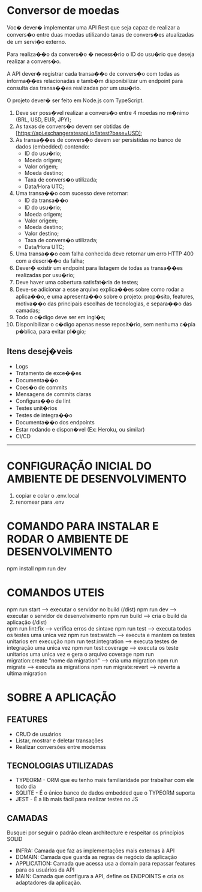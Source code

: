 # Conversor de moedas

Voc� dever� implementar uma API Rest que seja capaz de realizar a convers�o entre duas moedas
utilizando taxas de convers�es atualizadas de um servi�o externo.

Para realiza��o da convers�o � necess�rio o ID do usu�rio que deseja realizar a convers�o.

A API dever� registrar cada transa��o de convers�o com todas as informa��es relacionadas e tamb�m
disponibilizar um endpoint para consulta das transa��es realizadas por um usu�rio.

O projeto dever� ser feito em Node.js com TypeScript.

1. Deve ser poss�vel realizar a convers�o entre 4 moedas no m�nimo (BRL, USD, EUR, JPY);
1. As taxas de convers�o devem ser obtidas de [https://api.exchangeratesapi.io/latest?base=USD];
1. As transa��es de convers�o devem ser persistidas no banco de dados (embedded) contendo:
    * ID do usu�rio;
    * Moeda origem;
    * Valor origem;
    * Moeda destino;
    * Taxa de convers�o utilizada;
    * Data/Hora UTC;
1. Uma transa��o com sucesso deve retornar:
    * ID da transa��o
    * ID do usu�rio;
    * Moeda origem;
    * Valor origem;
    * Moeda destino;
    * Valor destino;
    * Taxa de convers�o utilizada;
    * Data/Hora UTC;
1. Uma transa��o com falha conhecida deve retornar um erro HTTP 400 com a descri��o da falha;
1. Dever� existir um endpoint para listagem de todas as transa��es realizadas por usu�rio;
1. Deve haver uma cobertura satisfat�ria de testes;
1. Deve-se adicionar a esse arquivo explica��es sobre como rodar a aplica��o, e uma apresenta��o sobre o
projeto: prop�sito, features, motiva��o das principais escolhas de tecnologias, e separa��o das camadas;
1. Todo o c�digo deve ser em ingl�s;
1. Disponibilizar o c�digo apenas nesse reposit�rio, sem nenhuma c�pia p�blica, para evitar pl�gio;

## Itens desej�veis
* Logs
* Tratamento de exce��es
* Documenta��o
* Coes�o de commits
* Mensagens de commits claras
* Configura��o de lint
* Testes unit�rios
* Testes de integra��o
* Documenta��o dos endpoints
* Estar rodando e dispon�vel (Ex: Heroku, ou similar)
* CI/CD


-------------------------------------------------------------------------------------------------

# CONFIGURAÇÃO INICIAL DO AMBIENTE DE DESENVOLVIMENTO

1) copiar e colar o .env.local
2) renomear para .env

# COMANDO PARA INSTALAR E RODAR O AMBIENTE DE DESENVOLVIMENTO

npm install
npm run dev

# COMANDOS UTEIS 

  npm run start                                --> executar o servidor no build (/dist)
  npm run dev                                  --> executar o servidor de desenvolvimento 
  npm run build                                --> cria o build da aplicação (/dist)  
  npm run lint:fix                             --> verifica erros de sintaxe
  npm run test                                 --> executa todos os testes uma unica vez 
  npm run test:watch                           --> executa e mantem os testes unitarios em execução
  npm run test:integration                     --> executa testes de integração uma unica vez 
  npm run test:coverage                        --> executa os teste unitarios uma unica vez e gera o arquivo coverage
  npm run migration:create "nome da migration" --> cria uma migration
  npm run migrate                              --> executa as migrations
  npm run migrate:revert                       --> reverte a ultima migration

# SOBRE A APLICAÇÃO

## FEATURES

  * CRUD de usuários
  * Listar, mostrar e deletar transações
  * Realizar conversões entre modemas
## TECNOLOGIAS UTILIZADAS

  * TYPEORM - ORM que eu tenho mais familiaridade por trabalhar com ele todo dia
  * SQLITE - É o único banco de dados embedded que o TYPEORM suporta
  * JEST - É a lib mais fácil para realizar testes no JS

## CAMADAS
  Busquei por seguir o padrão clean architecture e respeitar os princípios SOLID

  * INFRA: Camada que faz as implementações mais externas à API
  * DOMAIN: Camada que guarda as regras de negócio da aplicação
  * APPLICATION: Camada que acessa usa a domain para repassar features para os usuários da API
  * MAIN: Camada que configura a API, define os ENDPOINTS e cria os adaptadores da aplicação.
